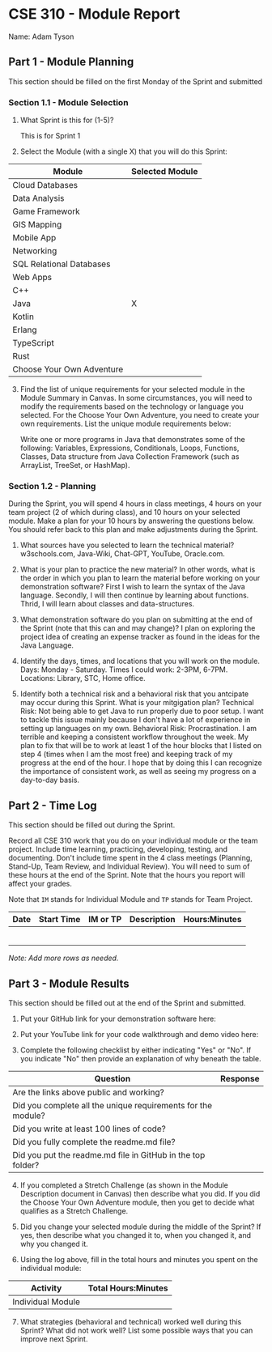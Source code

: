# CSE 310 - Module Report

Name: Adam Tyson

## Part 1 - Module Planning

This section should be filled on the first Monday of the Sprint and submitted

### Section 1.1 - Module Selection

1. What Sprint is this for (1-5)?

    This is for Sprint 1

2. Select the Module (with a single X) that you will do this Sprint:

|Module                   |Selected Module|
|-------------------------|---------------|
|Cloud Databases          |               |
|Data Analysis            |               |
|Game Framework           |               |
|GIS Mapping              |               |
|Mobile App               |               |
|Networking               |               |
|SQL Relational Databases |               |
|Web Apps                 |               |
|C++                      |               |
|Java                     |       X       |
|Kotlin                   |               |
|Erlang                   |               |
|TypeScript               |               |
|Rust                     |               |
|Choose Your Own Adventure|               |

3. Find the list of unique requirements for your selected module in the Module Summary in Canvas.  In some circumstances, you will need to modify the requirements based on the technology or language you selected.  For the Choose Your Own Adventure, you need to create your own requirements.  List the unique module requirements below:

    Write one or more programs in Java that demonstrates some of the following:
    Variables, Expressions, Conditionals, Loops, Functions, Classes,
    Data structure from Java Collection Framework (such as ArrayList, TreeSet, or HashMap).

### Section 1.2 - Planning

During the Sprint, you will spend 4 hours in class meetings, 4 hours on your team project (2 of which during class), and 10 hours on your selected module.  Make a plan for your 10 hours by answering the questions below.  You should refer back to this plan and make adjustments during the Sprint.

1. What sources have you selected to learn the technical material?
    w3schools.com, Java-Wiki, Chat-GPT, YouTube, Oracle.com.

2. What is your plan to practice the new material?  In other words, what is the order in which you plan to learn the material before working on your demonstration software?
    First I wish to learn the syntax of the Java language. Secondly, I will then continue by 
    learning about functions. Thrid, I will learn about classes and data-structures.
3. What demonstration software do you plan on submitting at the end of the Sprint (note that this can and may change)?
    I plan on exploring the project idea of creating an expense tracker as found in the 
    ideas for the Java Language.
4. Identify the days, times, and locations that you will work on the module.
    Days: Monday - Saturday. Times I could work: 2-3PM, 6-7PM. Locations: Library, STC, Home office.
5. Identify both a technical risk and a behavioral risk that you antcipate may occur during this Sprint.  What is your mitgigation plan?
    Technical Risk: Not being able to get Java to run properly due to poor setup. I want to tackle this issue mainly because I don't have a lot of experience in setting up languages on my own.
    Behavioral Risk: Procrastination. I am terrible and keeping a consistent workflow throughout the week. My plan to 
    fix that will be to work at least 1 of the hour blocks that I listed on step 4 (times when I am the most free) and
    keeping track of my progress at the end of the hour. I hope that by doing this I can recognize the importance of 
    consistent work, as well as seeing my progress on a day-to-day basis.


## Part 2 - Time Log

This section should be filled out during the Sprint. 

Record all CSE 310 work that you do on your individual module or the team project.  Include time learning, practicing, developing, testing, and documenting.  Don't include time spent in the 4 class meetings (Planning, Stand-Up, Team Review, and Individual Review).  You will need to sum of these hours at the end of the Sprint. Note that the hours you report will affect your grades.

Note that `IM` stands for Individual Module and `TP` stands for Team Project.  

|Date      |Start Time|IM or TP|Description                                 |Hours:Minutes|
|----------|----------|--------|--------------------------------------------|-------------|
|          |          |        |                                            |             |
|          |          |        |                                            |             |
|          |          |        |                                            |             |
|          |          |        |                                            |             |
|          |          |        |                                            |             |
|          |          |        |                                            |             |

_Note: Add more rows as needed._


## Part 3 - Module Results

This section should be filled out at the end of the Sprint and submitted.

1. Put your GitHub link for your demonstration software here: 

2. Put your YouTube link for your code walkthrough and demo video here:

3. Complete the following checklist by either indicating "Yes" or "No". If you indicate "No" then provide an explanation of why beneath the table.

|Question                                                    |Response|
|------------------------------------------------------------|--------|
|Are the links above public and working?                     |        |
|Did you complete all the unique requirements for the module?|        |
|Did you write at least 100 lines of code?                   |        |
|Did you fully complete the readme.md file?                  |        |
|Did you put the readme.md file in GitHub in the top folder? |        |

4. If you completed a Stretch Challenge (as shown in the Module Description document in Canvas) then describe what you did.  If you did the Choose Your Own Adventure module, then you get to decide what qualifies as a Stretch Challenge.

5. Did you change your selected module during the middle of the Sprint?  If yes, then describe what you changed it to, when you changed it, and why you changed it.

6. Using the log above, fill in the total hours and minutes you spent on the individual module:

|Activity         |Total Hours:Minutes|
|-----------------|-------------------|
|Individual Module|                   |

7. What strategies (behavioral and technical) worked well during this Sprint?  What did not work well?  List some possible ways that you can improve next Sprint.

